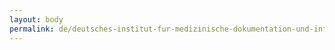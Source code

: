 ```yaml
---
layout: body
permalink: de/deutsches-institut-fur-medizinische-dokumentation-und-information/
---
```


